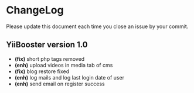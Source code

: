 # ChangeLog
Please update this document each time you close an issue by your commit.

## YiiBooster version 1.0
- **(fix)** short php tags removed
- **(enh)** upload videos in media tab of cms
- **(fix)** blog restore fixed
- **(enh)** log mails and log last login date of user
- **(enh)** send email on register success